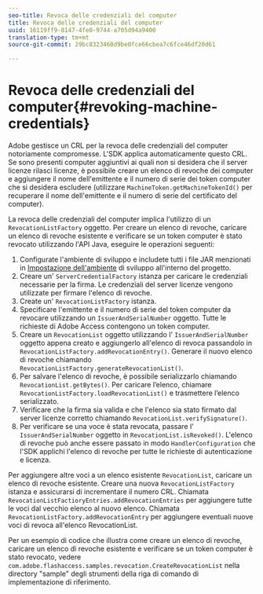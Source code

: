 ```yaml
---
seo-title: Revoca delle credenziali del computer
title: Revoca delle credenziali del computer
uuid: 16119ff9-8147-4fe0-9744-a705d94a9400
translation-type: tm+mt
source-git-commit: 29bc8323460d9be0fce66cbea7c6fce46df20d61

---
```



# Revoca delle credenziali del computer{#revoking-machine-credentials}

Adobe gestisce un CRL per la revoca delle credenziali del computer notoriamente compromesse. L&#39;SDK applica automaticamente questo CRL. Se sono presenti computer aggiuntivi ai quali non si desidera che il server licenze rilasci licenze, è possibile creare un elenco di revoche dei computer e aggiungere il nome dell&#39;emittente e il numero di serie dei token computer che si desidera escludere (utilizzare `MachineToken.getMachineTokenId()` per recuperare il nome dell&#39;emittente e il numero di serie del certificato del computer).

La revoca delle credenziali del computer implica l&#39;utilizzo di un `RevocationListFactory` oggetto. Per creare un elenco di revoche, caricare un elenco di revoche esistente e verificare se un token computer è stato revocato utilizzando l&#39;API Java, eseguire le operazioni seguenti:

1. Configurate l&#39;ambiente di sviluppo e includete tutti i file JAR menzionati in [Impostazione dell&#39;ambiente](../../aaxs-protecting-content/content-setting-up-the-sdk/content-setting-up-the-dev-env.md) di sviluppo all&#39;interno del progetto.
1. Creare un&#39; `ServerCredentialFactory` istanza per caricare le credenziali necessarie per la firma. Le credenziali del server licenze vengono utilizzate per firmare l&#39;elenco di revoche.
1. Create un&#39; `RevocationListFactory` istanza.
1. Specificare l&#39;emittente e il numero di serie del token computer da revocare utilizzando un `IssuerAndSerialNumber` oggetto. Tutte le richieste di Adobe Access contengono un token computer.
1. Creare un `RevocationList` oggetto utilizzando l&#39; `IssuerAndSerialNumber` oggetto appena creato e aggiungerlo all&#39;elenco di revoca passandolo in `RevocationListFactory.addRevocationEntry()`. Generare il nuovo elenco di revoche chiamando `RevocationListFactory.generateRevocationList()`.
1. Per salvare l&#39;elenco di revoche, è possibile serializzarlo chiamando `RevocationList.getBytes()`. Per caricare l’elenco, chiamare `RevocationListFactory.loadRevocationList()` e trasmettere l’elenco serializzato.
1. Verificare che la firma sia valida e che l&#39;elenco sia stato firmato dal server licenze corretto chiamando `RevocationList.verifySignature()`.
1. Per verificare se una voce è stata revocata, passare l&#39; `IssuerAndSerialNumber` oggetto in `RevocationList.isRevoked()`. L&#39;elenco di revoche può anche essere passato in modo `HandlerConfiguration` che l&#39;SDK applichi l&#39;elenco di revoche per tutte le richieste di autenticazione e licenza.

Per aggiungere altre voci a un elenco esistente `RevocationList`, caricare un elenco di revoche esistente. Creare una nuova `RevocationListFactory` istanza e assicurarsi di incrementare il numero CRL. Chiamata `RevocationListFactioryEntries.addRevocationEntries` per aggiungere tutte le voci dal vecchio elenco al nuovo elenco. Chiamata `RevocationListFactory.addRevocationEntry` per aggiungere eventuali nuove voci di revoca all&#39;elenco RevocationList.

Per un esempio di codice che illustra come creare un elenco di revoche, caricare un elenco di revoche esistente e verificare se un token computer è stato revocato, vedere `com.adobe.flashaccess.samples.revocation.CreateRevocationList` nella directory &quot;sample&quot; degli strumenti della riga di comando di implementazione di riferimento.
